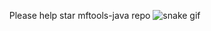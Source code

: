 &nbsp;&nbsp;&nbsp;&nbsp;Please help star mftools-java repo
![snake gif](https://raw.githubusercontent.com/ankitwasankar/ankitwasankar/9712a4764f04392d2cba2440c2747987f8274e89/github-contribution-grid-snake.svg)
